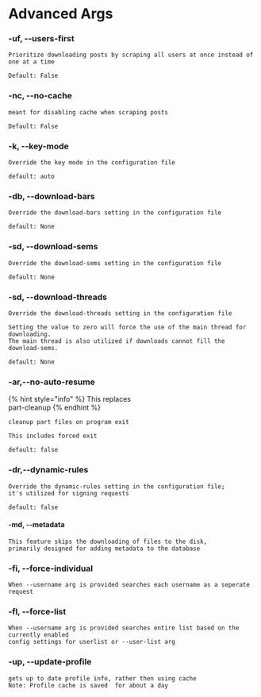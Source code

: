 # Advanced Args

### -uf, --users-first

```
Prioritize downloading posts by scraping all users at once instead of one at a time
```

```
Default: False
```

### -nc, --no-cache

```
meant for disabling cache when scraping posts
```

```
Default: False
```

### -k, --key-mode

```
Override the key mode in the configuration file
```

```
default: auto
```

### -db, --download-bars&#x20;

```
Override the download-bars setting in the configuration file
```

```
default: None
```

### -sd, --download-sems

```
Override the download-sems setting in the configuration file
```

```
default: None
```

### -sd, --download-threads

```
Override the download-threads setting in the configuration file

Setting the value to zero will force the use of the main thread for downloading. 
The main thread is also utilized if downloads cannot fill the download-sems.
```

```
default: None
```

### -ar,--no-auto-resume

{% hint style="info" %}
This replaces \
part-cleanup
{% endhint %}

```
cleanup part files on program exit

This includes forced exit
```

```
default: false
```

### -dr,--dynamic-rules

```
Override the dynamic-rules setting in the configuration file; 
it's utilized for signing requests
```

```
default: false
```

#### -md, --metadata

```
This feature skips the downloading of files to the disk, 
primarily designed for adding metadata to the database
```

### **-fi, --force-individual**

```
When --username arg is provided searches each username as a seperate request
```

### **-fl, --force-list**

```
When --username arg is provided searches entire list based on the currently enabled 
config settings for userlist or --user-list arg
```

### **-up, --update-profile**

```
gets up to date profile info, rather then using cache
Note: Profile cache is saved  for about a day
```
